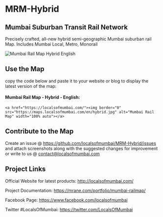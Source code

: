 # MRM-Hybrid
## Mumbai Suburban Transit Rail Network
Precisely crafted, all-new hybrid semi-geographic Mumbai suburban rail Map.
Includes Mumbai Local, Metro, Monorail

<img src='https://maps.localsofmumbai.com/en/hybrid.jpg' alt='Mumbai Rail Map Hybrid English'>


## Use the Map
copy the code below and paste it to your website or blog to display the latest version of the map:

#### Mumbai Rail Map - Hybrid - English:
```
<a href="https://localsofmumbai.com/"><img border="0" src="https://maps.localsofmumbai.com/en/hybrid.jpg" alt="Mumbai Rail Map" width="100% auto"></a>
```

## Contribute to the Map

Create an issue @ https://github.com/localsofmumbai/MRM-Hybrid/issues and attach screenshots along with the suggested changes for improvement or write to us @ contact@localsofmumbai.com

## Project Links

Official Website for latest products:
http://localsofmumbai.com/

Project Documentation:
https://mrane.com/portfolio/mumbai-railmap/

Facebook Page:
https://www.facebook.com/localsofmumbai

Twitter #LocalsOfMumbai:
https://twitter.com/LocalsOfMumbai
